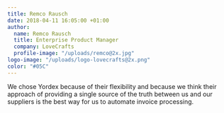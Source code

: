 ```yaml
---
title: Remco Rausch
date: 2018-04-11 16:05:00 +01:00
author:
  name: Remco Rausch
  title: Enterprise Product Manager
  company: LoveCrafts
  profile-image: "/uploads/remco@2x.jpg"
logo-image: "/uploads/logo-lovecrafts@2x.png"
color: "#05C"
---
```


We chose Yordex because of their flexibility and because we think their approach of providing a single source of the truth between us and our suppliers is the best way for us to automate invoice processing.